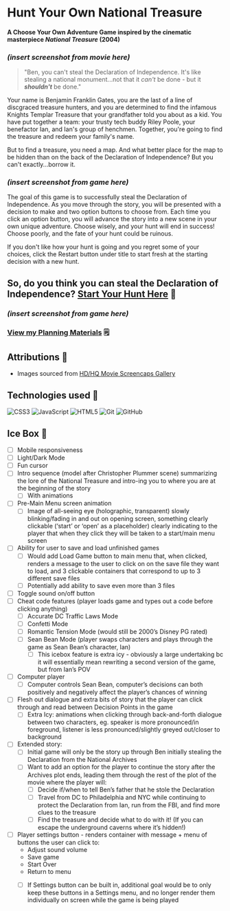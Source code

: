 # Hunt Your Own National Treasure

#### A Choose Your Own Adventure Game inspired by the cinematic masterpiece _National Treasure_ (2004)

### _(insert screenshot from movie here)_

> "Ben, you can't steal the Declaration of Independence. It's like stealing a national monument...not that it _can't_ be done - but it ***_shouldn't_*** be done."



Your name is Benjamin Franklin Gates, you are the last of a line of discgraced treasure hunters, and you are determined to find the infamous Knights Templar Treasure that your grandfather told you about as a kid. You have put together a team: your trusty tech buddy Riley Poole, your benefactor Ian, and Ian's group of henchmen. Together, you're going to find the treasure and redeem your family's name.

But to find a treasure, you need a map. And what better place for the map to be hidden than on the back of the Declaration of Independence? But you can't exactly...borrow it.

### _(insert screenshot from game here)_

The goal of this game is to successfully steal the Declaration of Independence. As you move through the story, you will be presented with a decision to make and two option buttons to choose from. Each time you click an option button, you will advance the story into a new scene in your own unique adventure. Choose wisely, and your hunt will end in success! Choose poorly, and the fate of your hunt could be ruinous.

If you don't like how your hunt is going and you regret some of your choices, click the Restart button under title to start fresh at the starting decision with a new hunt.

## So, do you think you can steal the Declaration of Independence? [Start Your Hunt Here](http://natl-treasure-cyoadventure.netlify.app "Hunt Your Own National Treasure") 📜

### _(insert screenshot from game here)_

### [View my Planning Materials](https://docs.google.com/document/d/1ZFDcidKbpyUpEmeshoS9aI2OC8LTM0BoioFQvgvnPTU/edit?usp=sharing "Hunt Your Own National Treasure Planning Materials") 🗒

## Attributions 🙌
* Images sourced from [HD/HQ Movie Screencaps Gallery](https://kissthemgoodbye.net/movie/thumbnails.php?album=309 "HD/HQ Movie Screencaps Gallery - kissthemgoodbye.net")

## Technologies used 🧰
![CSS3](https://img.shields.io/badge/css3-%231572B6.svg?style=for-the-badge&logo=css3&logoColor=white)
![JavaScript](https://img.shields.io/badge/javascript-%23323330.svg?style=for-the-badge&logo=javascript&logoColor=%23F7DF1E)
![HTML5](https://img.shields.io/badge/html5-%23E34F26.svg?style=for-the-badge&logo=html5&logoColor=white)
![Git](https://img.shields.io/badge/git-%23F05033.svg?style=for-the-badge&logo=git&logoColor=white)
![GitHub](https://img.shields.io/badge/github-%23121011.svg?style=for-the-badge&logo=github&logoColor=white)

## Ice Box 🧊
- [ ] Mobile responsiveness
- [ ] Light/Dark Mode
- [ ] Fun cursor
- [ ] Intro sequence (model after Christopher Plummer scene) summarizing the lore of the National Treasure and intro-ing you to where you are at the beginning of the story 
  - [ ] With animations
- [ ] Pre-Main Menu screen animation
  - [ ] Image of all-seeing eye (holographic, transparent) slowly blinking/fading in and out on opening screen, something clearly clickable (‘start’ or ‘open’ as a placeholder) clearly indicating to the player that when they click they will be taken to a start/main menu screen
- [ ] Ability for user to save and load unfinished games
  - [ ] Would add Load Game button to main menu that, when clicked, renders a message to the user to click on on the save file they want to load, and 3 clickable containers that correspond to up to 3 different save files
  - [ ] Potentially add ability to save even more than 3 files
- [ ] Toggle sound on/off button
- [ ] Cheat code features (player loads game and types out a code before clicking anything)
  - [ ] Accurate DC Traffic Laws Mode
  - [ ] Confetti Mode
  - [ ] Romantic Tension Mode (would still be 2000’s Disney PG rated)
  - [ ] Sean Bean Mode (player swaps characters and plays through the game as Sean Bean’s character, Ian)
    - [ ] This icebox feature is extra icy - obviously a large undertaking bc it will essentially mean rewriting a second version of the game, but from Ian’s POV
- [ ] Computer player
  - [ ] Computer controls Sean Bean, computer’s decisions can both positively and negatively affect the player’s chances of winning
- [ ] Flesh out dialogue and extra bits of story that the player can click through and read between Decision Points in the game
  - [ ] Extra Icy: animations when clicking through back-and-forth dialogue between two characters, eg. speaker is more pronounced/in foreground, listener is less pronounced/slightly greyed out/closer to background
- [ ] Extended story:
  - [ ] Initial game will only be the story up through Ben initially stealing the Declaration from the National Archives
  - [ ] Want to add an option for the player to continue the story after the Archives plot ends, leading them through the rest of the plot of the movie where the player will:
    - [ ] Decide if/when to tell Ben’s father that he stole the Declaration
    - [ ] Travel from DC to Philadelphia and NYC while continuing to protect the Declaration from Ian, run from the FBI, and find more clues to the treasure
    - [ ] Find the treasure and decide what to do with it! (If you can escape the underground caverns where it’s hidden!)
- [ ] Player settings button - renders container with message + menu of buttons the user can click to:
  - Adjust sound volume
  - Save game
  - Start Over
  - Return to menu
  - [ ] If Settings button can be built in, additional goal would be to only keep these buttons in a Settings menu, and no longer render them individually on screen while the game is being played


